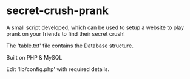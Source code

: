 secret-crush-prank
==================

A small script developed, which can be used to setup a website to play prank on your friends to find their secret crush!

The 'table.txt' file contains the Database structure.

Built on PHP & MySQL

Edit 'lib/config.php' with required details.
